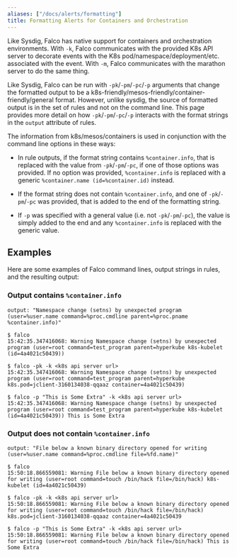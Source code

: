```yaml
---
aliases: ["/docs/alerts/formatting"]
title: Formatting Alerts for Containers and Orchestration
---
```


Like Sysdig, Falco has native support for containers and orchestration environments. With `-k`, Falco communicates with the provided K8s API server to decorate events with the K8s pod/namespace/deployment/etc. associated with the event. With `-m`, Falco communicates with the marathon server to do the same thing.

Like Sysdig, Falco can be run with `-pk`/`-pm`/`-pc`/`-p` arguments that change the formatted output to be a k8s-friendly/mesos-friendly/container-friendly/general format. However, unlike sysdig, the source of formatted output is in the set of rules and not on the command line. This page provides more detail on how `-pk`/`-pm`/`-pc`/`-p` interacts with the format strings in the `output` attribute of rules.

The information from k8s/mesos/containers is used in conjunction with the command line options in these ways:

* In rule outputs, if the format string contains `%container.info`, that is replaced with the value from `-pk`/`-pm`/`-pc`, if one of those options was provided. If no option was provided, `%container.info` is replaced with a generic `%container.name (id=%container.id)` instead.

* If the format string does not contain `%container.info`, and one of `-pk`/`-pm`/`-pc` was provided, that is added to the end of the formatting string.

* If `-p` was specified with a general value (i.e. not `-pk`/`-pm`/`-pc`), the value is simply added to the end and any `%container.info` is replaced with the generic value.


## Examples

Here are some examples of Falco command lines, output strings in rules, and the resulting output:

### Output contains `%container.info`
```
output: "Namespace change (setns) by unexpected program (user=%user.name command=%proc.cmdline parent=%proc.pname %container.info)"

$ falco
15:42:35.347416068: Warning Namespace change (setns) by unexpected program (user=root command=test_program parent=hyperkube k8s-kubelet (id=4a4021c50439))

$ falco -pk -k <k8s api server url>
15:42:35.347416068: Warning Namespace change (setns) by unexpected program (user=root command=test_program parent=hyperkube k8s.pod=jclient-3160134038-qqaaz container=4a4021c50439)

$ falco -p "This is Some Extra" -k <k8s api server url>
15:42:35.347416068: Warning Namespace change (setns) by unexpected program (user=root command=test_program parent=hyperkube k8s-kubelet (id=4a4021c50439)) This is Some Extra
```

### Output does not contain `%container.info`

```
output: "File below a known binary directory opened for writing (user=%user.name command=%proc.cmdline file=%fd.name)"

$ falco
15:50:18.866559081: Warning File below a known binary directory opened for writing (user=root command=touch /bin/hack file=/bin/hack) k8s-kubelet (id=4a4021c50439)

$ falco -pk -k <k8s api server url>
15:50:18.866559081: Warning File below a known binary directory opened for writing (user=root command=touch /bin/hack file=/bin/hack) k8s.pod=jclient-3160134038-qqaaz container=4a4021c50439

$ falco -p "This is Some Extra" -k <k8s api server url>
15:50:18.866559081: Warning File below a known binary directory opened for writing (user=root command=touch /bin/hack file=/bin/hack) This is Some Extra
```
